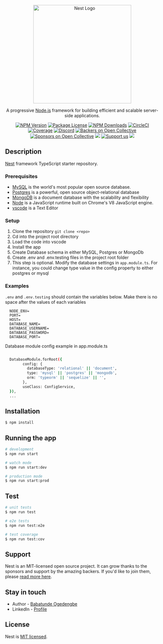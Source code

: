 <p align="center">
  <a href="http://nestjs.com/" target="blank"><img src="https://nestjs.com/img/logo_text.svg" width="320" alt="Nest Logo" /></a>
</p>

[circleci-image]: https://img.shields.io/circleci/build/github/nestjs/nest/master?token=abc123def456
[circleci-url]: https://circleci.com/gh/nestjs/nest

  <p align="center">A progressive <a href="http://nodejs.org" target="_blank">Node.js</a> framework for building efficient and scalable server-side applications.</p>
    <p align="center">
<a href="https://www.npmjs.com/~nestjscore" target="_blank"><img src="https://img.shields.io/npm/v/@nestjs/core.svg" alt="NPM Version" /></a>
<a href="https://www.npmjs.com/~nestjscore" target="_blank"><img src="https://img.shields.io/npm/l/@nestjs/core.svg" alt="Package License" /></a>
<a href="https://www.npmjs.com/~nestjscore" target="_blank"><img src="https://img.shields.io/npm/dm/@nestjs/common.svg" alt="NPM Downloads" /></a>
<a href="https://circleci.com/gh/nestjs/nest" target="_blank"><img src="https://img.shields.io/circleci/build/github/nestjs/nest/master" alt="CircleCI" /></a>
<a href="https://coveralls.io/github/nestjs/nest?branch=master" target="_blank"><img src="https://coveralls.io/repos/github/nestjs/nest/badge.svg?branch=master#9" alt="Coverage" /></a>
<a href="https://discord.gg/G7Qnnhy" target="_blank"><img src="https://img.shields.io/badge/discord-online-brightgreen.svg" alt="Discord"/></a>
<a href="https://opencollective.com/nest#backer" target="_blank"><img src="https://opencollective.com/nest/backers/badge.svg" alt="Backers on Open Collective" /></a>
<a href="https://opencollective.com/nest#sponsor" target="_blank"><img src="https://opencollective.com/nest/sponsors/badge.svg" alt="Sponsors on Open Collective" /></a>
  <a href="https://paypal.me/kamilmysliwiec" target="_blank"><img src="https://img.shields.io/badge/Donate-PayPal-ff3f59.svg"/></a>
    <a href="https://opencollective.com/nest#sponsor"  target="_blank"><img src="https://img.shields.io/badge/Support%20us-Open%20Collective-41B883.svg" alt="Support us"></a>
  <a href="https://twitter.com/nestframework" target="_blank"><img src="https://img.shields.io/twitter/follow/nestframework.svg?style=social&label=Follow"></a>
</p>
  <!--[![Backers on Open Collective](https://opencollective.com/nest/backers/badge.svg)](https://opencollective.com/nest#backer)
  [![Sponsors on Open Collective](https://opencollective.com/nest/sponsors/badge.svg)](https://opencollective.com/nest#sponsor)-->

## Description

[Nest](https://github.com/nestjs/nest) framework TypeScript starter repository.

### Prerequisites

* [MySQL](https://www.mysql.com/downloads/) is the world's most popular open source database.
* [Postgres](https://www.postgresql.org/download/) is a powerful, open source object-relational database
* [MongoDB](https://www.mongodb.com/try/download/community) is a document database with the scalability and flexibility
* [Node](https://nodejs.org/en/download/) is a JavaScript runtime built on Chrome's V8 JavaScript engine.
* [vscode](https://code.visualstudio.com/) is a Text Editor

### Setup

1. Clone the repository `git clone <repo>`
2. Cd into the project root directory
3. Load the code into vscode
4. Install the app
5. Create Database schema in either MySQL, Postgres or MongoDb
6. Create .env and .env.testing files in the project root folder
7. This step is optional. Modify the database settings in `app.module.ts`. For instance, you could change type value in the config property to either postgres or mysql

### Examples

`.env` and `.env.testing` should contain the variables below. 
Make there is no space after the values of each variables

``` 
  NODE_ENV=
  PORT=
  HOST=
  DATABASE_NAME=
  DATABASE_USERNAME=
  DATABASE_PASSWORD=
  DATABASE_PORT=

```
Database module config example in app.module.ts
```bash

  DatabaseModule.forRoot({
        config: {
          databaseType: 'relational' || 'document',
          type: 'mysql' || 'postgres' || 'mongodb',
          orm: 'typeorm' || 'sequelize' || '',
        },
        useClass: ConfigService,
  }),
  ...

```

## Installation

```bash
$ npm install
```

## Running the app

```bash
# development
$ npm run start

# watch mode
$ npm run start:dev

# production mode
$ npm run start:prod
```

## Test

```bash
# unit tests
$ npm run test

# e2e tests
$ npm run test:e2e

# test coverage
$ npm run test:cov
```

## Support

Nest is an MIT-licensed open source project. It can grow thanks to the sponsors and support by the amazing backers. If you'd like to join them, please [read more here](https://docs.nestjs.com/support).

## Stay in touch

- Author - [Babatunde Ogedengbe](https://github.com/Pomile)
- LinkedIn - [Profile](www.linkedin.com/in/ogedengbe-babatunde-b00b4759)


## License

Nest is [MIT licensed](LICENSE).
